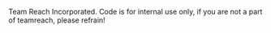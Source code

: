 Team Reach Incorporated. Code is for internal use only, if you are not a part of teamreach, please refrain!